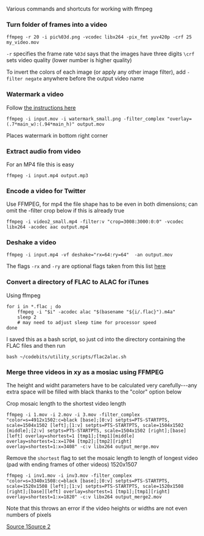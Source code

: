 Various commands and shortcuts for working with ffmpeg

### Turn folder of frames into a video

	ffmpeg -r 20 -i pic%03d.png -vcodec libx264 -pix_fmt yuv420p -crf 25 my_video.mov

`-r` specifies the frame rate
`%03d` says that the images have three digits
`\crf` sets video quality (lower number is higher quality)

To invert the colors of each image (or apply any other image filter), add `-filter negate` anywhere before the output video name

### Watermark a video

Follow [the instructions here](http://ksloan.net/watermarking-videos-from-the-command-line-using-ffmpeg-filters/)

	ffmpeg -i input.mov -i watermark_small.png -filter_complex "overlay=(.7*main_w):(.94*main_h)" output.mov

Places watermark in bottom right corner


### Extract audio from video

For an MP4 file this is easy

	ffmpeg -i input.mp4 output.mp3


### Encode a video for Twitter

Use FFMPEG, for mp4 the file shape has to be even in both dimensions; can omit the -filter crop below if this is already true

	ffmpeg -i video2_small.mp4 -filter:v "crop=3008:3000:0:0" -vcodec libx264 -acodec aac output.mp4


### Deshake a video

	ffmpeg -i input.mp4 -vf deshake="rx=64:ry=64"  -an output.mov

The flags `-rx`  and `-ry` are optional flags taken from this list [here](https://ffmpeg.org/ffmpeg-filters.html#deshake)

### Convert a directory of FLAC to ALAC for iTunes

Using ffmpeg

	for i in *.flac ; do
	    ffmpeg -i "$i" -acodec alac "$(basename "${i/.flac}").m4a"
	    sleep 2
	    # may need to adjust sleep time for processor speed                               
	done

I saved this as a bash script, so just cd into the directory containing the FLAC files and then run

	bash ~/codebits/utility_scripts/flac2alac.sh

### Merge three videos in xy as a mosiac using FFMPEG

The height and widht parameters have to be calculated very carefully---any extra space will be filled with black thanks to the "color" option below

Crop mosaic length to the shortest video length

	ffmpeg -i 1.mov -i 2.mov -i 3.mov -filter_complex "color=s=4912x1502:c=black [base];[0:v] setpts=PTS-STARTPTS, scale=1504x1502 [left];[1:v] setpts=PTS-STARTPTS, scale=1504x1502 [middle];[2:v] setpts=PTS-STARTPTS, scale=1504x1502 [right];[base][left] overlay=shortest=1 [tmp1];[tmp1][middle] overlay=shortest=1:x=1704 [tmp2];[tmp2][right] overlay=shortest=1:x=3408" -c:v libx264 output_merge.mov

Remove the `shortest` flag to set the mosaic length to length of longest video (pad with ending frames of other videos)
1520x1507

	ffmpeg -i inv1.mov -i inv3.mov -filter_complex "color=s=3340x1508:c=black [base];[0:v] setpts=PTS-STARTPTS, scale=1520x1508 [left];[1:v] setpts=PTS-STARTPTS, scale=1520x1508 [right];[base][left] overlay=shortest=1 [tmp1];[tmp1][right] overlay=shortest=1:x=1820" -c:v libx264 output_merge2.mov



Note that this throws an error if the video heights or widths are not even numbers of pixels


[Source 1](https://stackoverflow.com/questions/33330279/ffmpeg-selects-shortest-movie-but-leaves-full-length-audio)[Source 2](
https://trac.ffmpeg.org/wiki/Create%20a%20mosaic%20out%20of%20several%20input%20videos)
